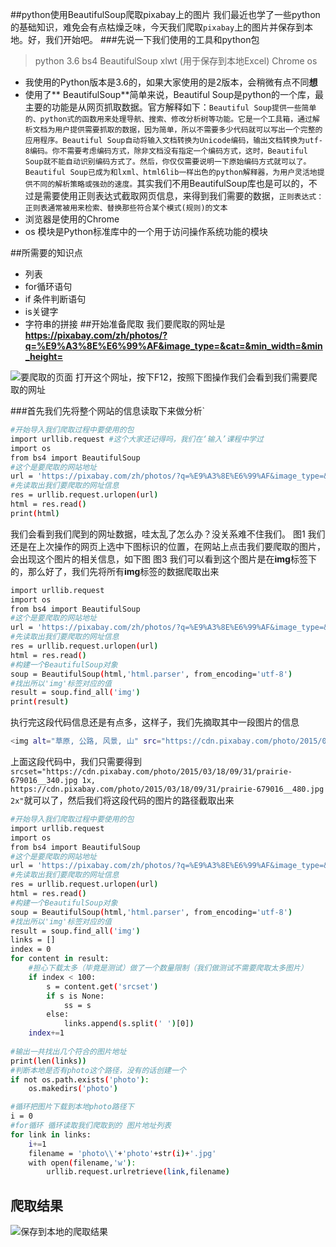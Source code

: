 ##python使用BeautifulSoup爬取pixabay上的图片
我们最近也学了一些python的基础知识，难免会有点枯燥乏味，今天我们爬取`pixabay`上的图片并保存到本地。好，我们开始吧。
###先说一下我们使用的工具和python包
>python 3.6
>bs4 BeautifulSoup
>xlwt (用于保存到本地Excel)
>Chrome
> os

- 我使用的Python版本是3.6的，如果大家使用的是2版本，会稍微有点不同**想**
- 使用了** BeautifulSoup**简单来说，Beautiful Soup是python的一个库，最主要的功能是从网页抓取数据。官方解释如下：`Beautiful Soup提供一些简单的、python式的函数用来处理导航、搜索、修改分析树等功能。它是一个工具箱，通过解析文档为用户提供需要抓取的数据，因为简单，所以不需要多少代码就可以写出一个完整的应用程序。Beautiful Soup自动将输入文档转换为Unicode编码，输出文档转换为utf-8编码。你不需要考虑编码方式，除非文档没有指定一个编码方式，这时，Beautiful Soup就不能自动识别编码方式了。然后，你仅仅需要说明一下原始编码方式就可以了。Beautiful Soup已成为和lxml、html6lib一样出色的python解释器，为用户灵活地提供不同的解析策略或强劲的速度。`其实我们不用BeautifulSoup库也是可以的，不过是需要使用正则表达式截取网页信息，来得到我们需要的数据，`正则表达式：正则表通常被用来检索、替换那些符合某个模式(规则)的文本`
- 浏览器是使用的Chrome
- os 模块是Python标准库中的一个用于访问操作系统功能的模块

##所需要的知识点
- 列表
- for循环语句
- if 条件判断语句
- is关键字
- 字符串的拼接
##开始准备爬取
我们要爬取的网址是**https://pixabay.com/zh/photos/?q=%E9%A3%8E%E6%99%AF&image_type=&cat=&min_width=&min_height=**

![要爬取的页面](http://ophmqxrq8.bkt.clouddn.com/python2.png)
打开这个网址，按下F12，按照下图操作我们会看到我们需要爬取的网址

###首先我们先将整个网站的信息读取下来做分析`
```bash
#开始导入我们爬取过程中要使用的包
import urllib.request #这个大家还记得吗，我们在‘输入’课程中学过
import os
from bs4 import BeautifulSoup
#这个是要爬取的网站地址
url = 'https://pixabay.com/zh/photos/?q=%E9%A3%8E%E6%99%AF&image_type=&cat=&min_width=&min_height='
#先读取出我们要爬取的网址信息
res = urllib.request.urlopen(url)
html = res.read()
print(html)
```
我们会看到我们爬到的网址数据，哇太乱了怎么办？没关系难不住我们。
图1
我们还是在上次操作的网页上选中下图标识的位置，在网站上点击我们要爬取的图片，会出现这个图片的相关信息，如下图
图3
我们可以看到这个图片是在**img**标签下的，那么好了，我们先将所有**img**标签的数据爬取出来
```bash
import urllib.request
import os
from bs4 import BeautifulSoup
#这个是要爬取的网站地址
url = 'https://pixabay.com/zh/photos/?q=%E9%A3%8E%E6%99%AF&image_type=&cat=&min_width=&min_height='
#先读取出我们要爬取的网址信息
res = urllib.request.urlopen(url)
html = res.read()
#构建一个BeautifulSoup对象
soup = BeautifulSoup(html,'html.parser', from_encoding='utf-8')
#找出所以'img'标签对应的值
result = soup.find_all('img')
print(result)
```
执行完这段代码信息还是有点多，这样子，我们先摘取其中一段图片的信息
```bash
<img alt="草原, 公路, 风景, 山" src="https://cdn.pixabay.com/photo/2015/03/18/09/31/prairie-679016__340.jpg" srcset="https://cdn.pixabay.com/photo/2015/03/18/09/31/prairie-679016__340.jpg 1x, https://cdn.pixabay.com/photo/2015/03/18/09/31/prairie-679016__480.jpg 2x" title="草原, 公路, 风景, 山"/>
```
上面这段代码中，我们只需要得到`srcset="https://cdn.pixabay.com/photo/2015/03/18/09/31/prairie-679016__340.jpg 1x, https://cdn.pixabay.com/photo/2015/03/18/09/31/prairie-679016__480.jpg 2x"`就可以了，然后我们将这段代码的图片的路径截取出来
``` bash
#开始导入我们爬取过程中要使用的包
import urllib.request
import os
from bs4 import BeautifulSoup
#这个是要爬取的网站地址
url = 'https://pixabay.com/zh/photos/?q=%E9%A3%8E%E6%99%AF&image_type=&cat=&min_width=&min_height='
#先读取出我们要爬取的网址信息
res = urllib.request.urlopen(url)
html = res.read()
#构建一个BeautifulSoup对象
soup = BeautifulSoup(html,'html.parser', from_encoding='utf-8')
#找出所以'img'标签对应的值
result = soup.find_all('img')
links = []
index = 0
for content in result:
    #担心下载太多（毕竟是测试）做了一个数量限制（我们做测试不需要爬取太多图片）
	if index < 100:
		s = content.get('srcset')
		if s is None:
			ss = s
		else:
			links.append(s.split(' ')[0])
	index+=1
	
#输出一共找出几个符合的图片地址
print(len(links))
#判断本地是否有photo这个路径，没有的话创建一个
if not os.path.exists('photo'):
	os.makedirs('photo')

#循环把图片下载到本地photo路径下
i = 0
#for循环 循环读取我们爬取到的 图片地址列表
for link in links:
	i+=1
	filename = 'photo\\'+'photo'+str(i)+'.jpg'
	with open(filename,'w'):
		urllib.request.urlretrieve(link,filename)

```

## 爬取结果
![保存到本地的爬取结果](http://ophmqxrq8.bkt.clouddn.com/python1.png)